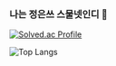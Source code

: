 ### 나는 정은쓰 스물넷인디 👋

[![Solved.ac Profile](http://mazassumnida.wtf/api/generate_badge?boj=charzim)](https://solved.ac/charzim)

![Top Langs](https://github-readme-stats.vercel.app/api/top-langs/?username=LJEDD2&layout=compact)
